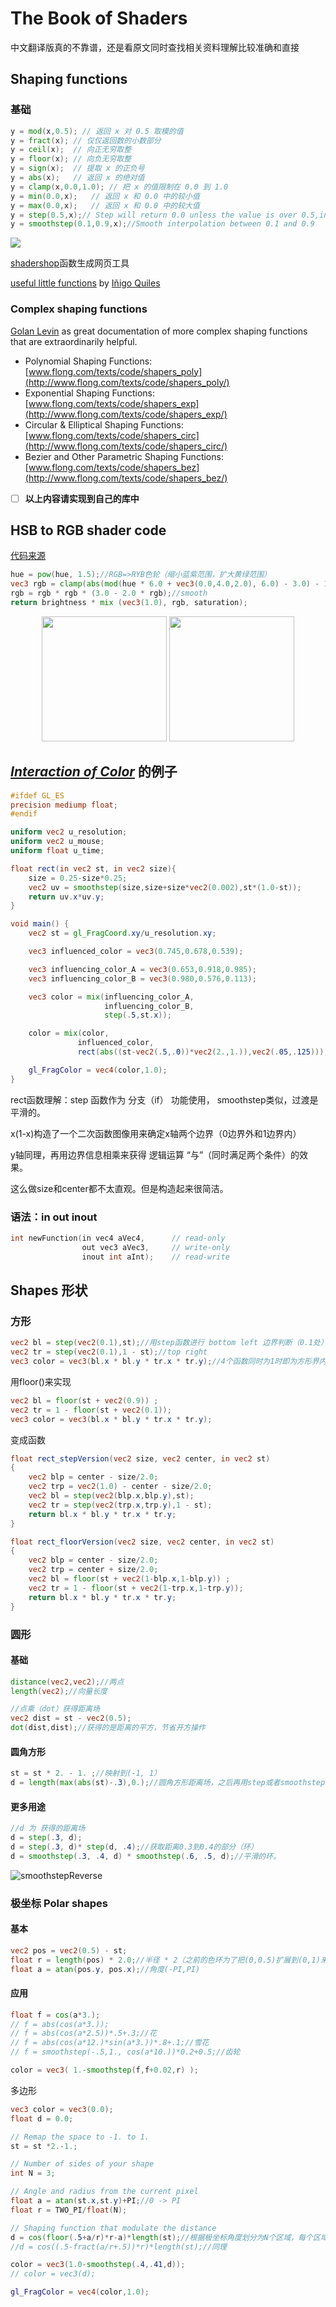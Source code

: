 # The Book of Shaders

中文翻译版真的不靠谱，还是看原文同时查找相关资料理解比较准确和直接


## Shaping functions

### 基础

```glsl
y = mod(x,0.5); // 返回 x 对 0.5 取模的值
y = fract(x); // 仅仅返回数的小数部分
y = ceil(x);  // 向正无穷取整
y = floor(x); // 向负无穷取整
y = sign(x);  // 提取 x 的正负号
y = abs(x);   // 返回 x 的绝对值
y = clamp(x,0.0,1.0); // 把 x 的值限制在 0.0 到 1.0
y = min(0.0,x);   // 返回 x 和 0.0 中的较小值
y = max(0.0,x);   // 返回 x 和 0.0 中的较大值  
y = step(0.5,x);// Step will return 0.0 unless the value is over 0.5,in that case it will return 1.0
y = smoothstep(0.1,0.9,x);//Smooth interpolation between 0.1 and 0.9
```

![](assets/kynd.png)

[shadershop](http://tobyschachman.com/Shadershop/)函数生成网页工具

[useful little functions](https://www.iquilezles.org/www/articles/functions/functions.htm) by [Iñigo Quiles](http://www.iquilezles.org/)

### Complex shaping functions

[Golan Levin](http://www.flong.com/) as great documentation of more complex shaping functions that are extraordinarily helpful.

+ Polynomial Shaping Functions: [www.flong.com/texts/code/shapers_poly](http://www.flong.com/texts/code/shapers_poly/)
+ Exponential Shaping Functions: [www.flong.com/texts/code/shapers_exp](http://www.flong.com/texts/code/shapers_exp/)
+ Circular & Elliptical Shaping Functions: [www.flong.com/texts/code/shapers_circ](http://www.flong.com/texts/code/shapers_circ/)
+ Bezier and Other Parametric Shaping Functions: [www.flong.com/texts/code/shapers_bez](http://www.flong.com/texts/code/shapers_bez/)



- [ ] **以上内容请实现到自己的库中**

## HSB to RGB shader code

[代码来源](https://www.shadertoy.com/view/MsS3Wc "shadertoy")

```glsl
hue = pow(hue, 1.5);//RGB=>RYB色轮（缩小蓝紫范围，扩大黄绿范围）
vec3 rgb = clamp(abs(mod(hue * 6.0 + vec3(0.0,4.0,2.0), 6.0) - 3.0) - 1.0, 0.0, 1.0 );
rgb = rgb * rgb * (3.0 - 2.0 * rgb);//smooth
return brightness * mix (vec3(1.0), rgb, saturation);
```

<center>
    <img src="assets/001/RGB.png" width="200"/>
    <img src="assets/001/RYB.png" width="200"/>
</center>

## <u>*Interaction of Color*</u> 的例子

```glsl
#ifdef GL_ES
precision mediump float;
#endif

uniform vec2 u_resolution;
uniform vec2 u_mouse;
uniform float u_time;

float rect(in vec2 st, in vec2 size){
	size = 0.25-size*0.25;
    vec2 uv = smoothstep(size,size+size*vec2(0.002),st*(1.0-st));
	return uv.x*uv.y;
}

void main() {
    vec2 st = gl_FragCoord.xy/u_resolution.xy;

    vec3 influenced_color = vec3(0.745,0.678,0.539);

    vec3 influencing_color_A = vec3(0.653,0.918,0.985);
    vec3 influencing_color_B = vec3(0.980,0.576,0.113);

    vec3 color = mix(influencing_color_A,
                     influencing_color_B,
                     step(.5,st.x));

    color = mix(color,
               influenced_color,
               rect(abs((st-vec2(.5,.0))*vec2(2.,1.)),vec2(.05,.125)));

    gl_FragColor = vec4(color,1.0);
}
```

rect函数理解：step 函数作为 分支（if） 功能使用， smoothstep类似，过渡是平滑的。

x(1-x)构造了一个二次函数图像用来确定x轴两个边界（0边界外和1边界内）

y轴同理，再用边界信息相乘来获得 逻辑运算 “与”（同时满足两个条件）的效果。

这么做size和center都不太直观。但是构造起来很简洁。

### 语法：in out inout

```c++
int newFunction(in vec4 aVec4,      // read-only
                out vec3 aVec3,     // write-only
                inout int aInt);    // read-write
```



## Shapes 形状

### 方形

```glsl
vec2 bl = step(vec2(0.1),st);//用step函数进行 bottom left 边界判断（0.1处）
vec2 tr = step(vec2(0.1),1 - st);//top right
vec3 color = vec3(bl.x * bl.y * tr.x * tr.y);//4个函数同时为1时即为方形界内
```

用floor()来实现

```glsl
vec2 bl = floor(st + vec2(0.9)) ;
vec2 tr = 1 - floor(st + vec2(0.1));
vec3 color = vec3(bl.x * bl.y * tr.x * tr.y);
```

变成函数

```glsl
float rect_stepVersion(vec2 size, vec2 center, in vec2 st)
{
	vec2 blp = center - size/2.0;
	vec2 trp = vec2(1.0) - center - size/2.0;
	vec2 bl = step(vec2(blp.x,blp.y),st);
	vec2 tr = step(vec2(trp.x,trp.y),1 - st);
	return bl.x * bl.y * tr.x * tr.y;
}

float rect_floorVersion(vec2 size, vec2 center, in vec2 st)
{
	vec2 blp = center - size/2.0;
	vec2 trp = center + size/2.0;
	vec2 bl = floor(st + vec2(1-blp.x,1-blp.y)) ;
	vec2 tr = 1 - floor(st + vec2(1-trp.x,1-trp.y));
	return bl.x * bl.y * tr.x * tr.y;
}
```

### 圆形

#### 基础

```glsl
distance(vec2,vec2);//两点
length(vec2);//向量长度

//点乘（dot）获得距离场
vec2 dist = st - vec2(0.5);
dot(dist,dist);//获得的是距离的平方，节省开方操作
```

#### 圆角方形

```glsl
st = st * 2. - 1. ;//映射到(-1, 1）
d = length(max(abs(st)-.3),0.);//圆角方形距离场，之后再用step或者smoothstep获得目标图形
```

#### 更多用途

```glsl
//d 为 获得的距离场
d = step(.3, d);
d = step(.3, d)* step(d, .4);//获取距离0.3到0.4的部分（环）
d = smoothstep(.3, .4, d) * smoothstep(.6, .5, d);//平滑的环。
```

![smoothstepReverse](assets/001/smoothstepReverse.png)



### 极坐标 Polar shapes



#### 基本

```glsl
vec2 pos = vec2(0.5) - st;
float r = length(pos) * 2.0;//半径 * 2（之前的色环为了把(0,0.5)扩展到(0,1)来放所有颜色
float a = atan(pos.y, pos.x);//角度(-PI,PI)
```

#### 应用

```glsl
float f = cos(a*3.);
// f = abs(cos(a*3.));
// f = abs(cos(a*2.5))*.5+.3;//花
// f = abs(cos(a*12.)*sin(a*3.))*.8+.1;//雪花
// f = smoothstep(-.5,1., cos(a*10.))*0.2+0.5;//齿轮

color = vec3( 1.-smoothstep(f,f+0.02,r) );
```

多边形

```glsl
vec3 color = vec3(0.0);
float d = 0.0;

// Remap the space to -1. to 1.
st = st *2.-1.;

// Number of sides of your shape
int N = 3;

// Angle and radius from the current pixel
float a = atan(st.x,st.y)+PI;//0 -> PI
float r = TWO_PI/float(N);

// Shaping function that modulate the distance
d = cos(floor(.5+a/r)*r-a)*length(st);//根据极坐标角度划分为N个区域，每个区域
//d = cos((.5-fract(a/r+.5))*r)*length(st);//同理

color = vec3(1.0-smoothstep(.4,.41,d));
// color = vec3(d);

gl_FragColor = vec4(color,1.0);
```

